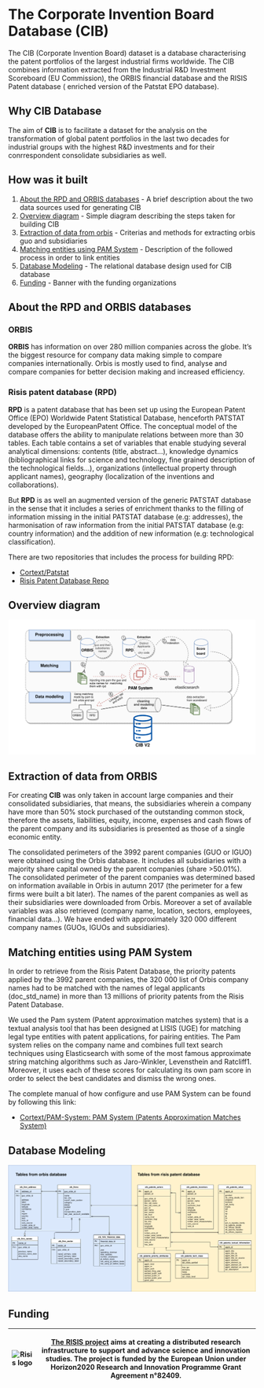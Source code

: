 # The Corporate Invention Board Database (CIB)

The CIB (Corporate Invention Board) dataset is a database characterising the patent portfolios of the largest industrial firms worldwide. The CIB combines information extracted from the Industrial R&D Investment Scoreboard (EU Commission), the ORBIS financial database and the RISIS Patent database ( enriched version of the Patstat EPO database).

## Why CIB Database

The aim of **CIB** is to facilitate a dataset for the analysis on the transformation of global patent portfolios in the last two decades for industrial groups with the highest R&D investments and for their conrrespondent consolidate subsidiaries as well.

## How was it built

1. [About the RPD and ORBIS databases](#about-rpd-database) - A brief description about the two data sources used for generating CIB 
2. [Overview diagram](#overview-diagram) - Simple diagram describing the steps taken for building CIB
3. [Extraction of data from orbis](#extraction-of-orbis-data) - Criterias and methods for extracting orbis guo and subsidiaries
4. [Matching entities using PAM System](#matching-entities-using-pam-system) - Description of the followed process in order to link entities
5. [Database Modeling](#database-modeling) - The relational database design used for CIB database
6. [Funding](#funding) - Banner with the funding organizations

## About the RPD and ORBIS databases


### ORBIS 

**ORBIS** has information on over 280 million companies across the globe. It’s the biggest resource for company data making simple to compare companies internationally. Orbis is mostly used to find, analyse and compare companies for better decision making and increased efficiency.

### Risis patent database (RPD)

**RPD** is a patent database that has been set up using the European Patent Office (EPO) Worldwide Patent Statistical Database, henceforth PATSTAT developed by the EuropeanPatent Office. The conceptual model of the database offers the ability to manipulate relations between more than 30 tables. Each table contains a set of variables that enable studying several analytical dimensions: contents (title, abstract...), knowledge dynamics (bibliographical links for science and technology, fine grained description of the technological fields...), organizations (intellectual property through applicant names), geography (localization of the inventions and collaborations).

But **RPD** is as well an augmented version of the generic PATSTAT database in the sense that it includes a series of enrichment thanks to the filling of information missing in the initial PATSTAT database (e.g: addresses), the harmonisation of raw information from the initial PATSTAT database (e.g: country information) and the addition of new information (e.g: technological classification).

There are two repositories that includes the process for building RPD: 

- [Cortext/Patstat](https://github.com/cortext/patstat)
- [Risis Patent Database Repo](https://gitlab.com/cortext/risis-patents-database/)


## Overview diagram

<p align="center">
<img src="https://raw.githubusercontent.com/cortext/cib-database/master/docs/overview%20diagram.png">
</p>


## Extraction of data from ORBIS

For creating **CIB** was only taken in account large companies and their consolidated subsidiaries, that means, the subsidiaries wherein a company have more than 50% stock purchased of the outstanding common stock, therefore the assets, liabilities, equity, income, expenses and cash flows of the parent company and its subsidiaries is presented as those of a single economic entity.

The consolidated perimeters of the 3992 parent companies (GUO or IGUO) were obtained using the Orbis database. It includes all subsidiaries with a majority share capital owned by the parent companies (share >50.01%). The consolidated perimeter of the parent companies was determined based on information available in Orbis in autumn 2017 (the perimeter for a few firms were built a bit later). The names of the parent companies as well as their subsidiaries were downloaded from Orbis. Moreover a set of available variables was also retrieved (company name, location, sectors, employees, financial data…). We have ended with approximately 320 000 different company names (GUOs, IGUOs and subsidiaries).

## Matching entities using PAM System 

In order to retrieve from the Risis Patent Database, the priority patents applied by the 3992 parent companies, the 320 000 list of Orbis company names had to be matched with the names of legal applicants (doc_std_name) in more than 13 millions of priority patents from the Risis Patent Database.

We used the Pam system (Patent approximation matches system) that is a textual analysis tool that has been designed at LISIS (UGE) for matching legal type entities with patent applications, for pairing entities. The Pam system relies on the company name and combines full text search techniques using Elasticsearch with some of the most famous approximate string matching algorithms such as Jaro-Winkler, Levensthein and Ratcliff1. Moreover, it uses each of these scores for calculating its own pam score in order to select the best candidates and dismiss the wrong ones.

The complete manual of how configure and use PAM System can be found by following this link: 

- [Cortext/PAM-System: PAM System (Patents Approximation Matches System)](https://github.com/cortext/PAM-System/)

## Database Modeling

<p align="center">
<img src="https://raw.githubusercontent.com/cortext/cib-database/master/docs/data%20model%20diagram.png">
</p>


## Funding 
|<img src="https://www.risis2.eu/wp-content/themes/risis2-theme/images/logo-risis-2.png" alt="Risis logo" 	title="RISIS 2" width="500px" height="55px" />| <p>[The RISIS project](https://www.risis2.eu/)  aims at creating a distributed research infrastructure to support and  advance science and innovation studies. The project is funded by the  European Union under Horizon2020 Research and Innovation Programme Grant  Agreement n°82409.</p> |
|-----------------------------------------------------------------------------------------------------|--------------------------------------------------------------------------------------------------------------------------------------------------------------------------------------------------------------------------------------------------------------|
